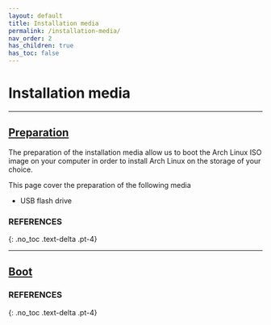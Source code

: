 ```yaml
---
layout: default
title: Installation media
permalink: /installation-media/
nav_order: 2
has_children: true
has_toc: false
---
```


# Installation media

---

## [Preparation](/Andromeda/installation-media/preparation/)

The preparation of the installation media allow us to boot the Arch Linux ISO image on your computer in order to install Arch Linux on the storage of your choice.

This page cover the preparation of the following media

- USB flash drive

### REFERENCES
{: .no_toc .text-delta .pt-4}

---

## [Boot](/Andromeda/installation-media/boot/)

### REFERENCES
{: .no_toc .text-delta .pt-4}
